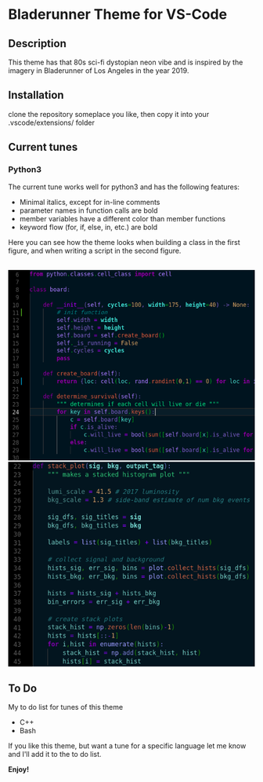 # Bladerunner Theme for VS-Code
## Description

This theme has that 80s sci-fi dystopian neon vibe and is inspired by the imagery in Bladerunner of Los Angeles in the year 2019.

## Installation

clone the repository someplace you like, then copy it into your .vscode/extensions/ folder

## Current tunes

### Python3

The current tune works well for python3 and has the following features:

* Minimal italics, except for in-line comments
* parameter names in function calls are bold
* member variables have a different color than member functions
* keyword flow (for, if, else, in, etc.) are bold

Here you can see how the theme looks when building a class in the first figure, and when writing a script in the second figure.
<p float="left">
<img style='height: 50%; width: 50%; object-fit: contain'/>
<img src='examples/bladerunner-python.png'>
<img src='examples/bladerunner-python-script.png'>
</p>

## To Do

My to do list for tunes of this theme

* C++
* Bash

If you like this theme, but want a tune for a specific language let me know and I'll add it to the to do list.

**Enjoy!**
